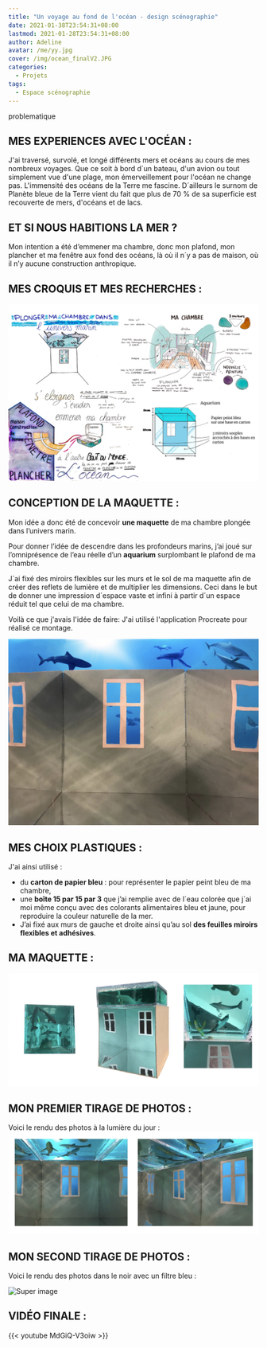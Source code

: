 ```yaml
---
title: "Un voyage au fond de l'océan - design scénographie"
date: 2021-01-38T23:54:31+08:00
lastmod: 2021-01-28T23:54:31+08:00
author: Adeline
avatar: /me/yy.jpg
cover: /img/ocean_finalV2.JPG
categories:
  - Projets
tags:
  - Espace scénographie
---
```


problematique

<!--more-->

## MES EXPERIENCES AVEC L'OCÉAN :
J'ai traversé, survolé, et longé différents mers et océans au cours de mes nombreux voyages. Que ce soit à bord d´un bateau, d'un avion ou tout simplement vue d'une plage, mon émerveillement pour l'océan ne change pas. L'immensité des océans de la Terre me fascine. D´ailleurs le surnom de Planète bleue de la Terre vient du fait que plus de 70 % de sa superficie est recouverte de mers, d'océans et de lacs. 
 
 
##  ET SI NOUS HABITIONS LA MER ? 

Mon intention a été d’emmener ma chambre, donc mon plafond, mon plancher et ma fenêtre aux fond des océans, là où il n´y a pas de maison, où il n’y aucune construction anthropique. 


## MES CROQUIS ET MES RECHERCHES :
![Super image](/img/planche_ocean_montage.PNG)

## CONCEPTION DE LA MAQUETTE :
Mon idée a donc été de concevoir **une maquette** de ma chambre plongée dans l’univers marin.

Pour donner l’idée de descendre dans les profondeurs marins, j’ai joué sur l’omniprésence de l’eau réelle d’un **aquarium** surplombant le plafond de ma chambre. 

J´ai fixé des miroirs flexibles sur les murs et le sol de ma maquette afin de créer des reflets de lumière et de multiplier les dimensions. Ceci dans le but de donner une impression d´espace vaste et infini à partir d´un espace réduit tel que celui de ma chambre.

Voilà ce que j'avais l'idée de faire:
J'ai utilisé l'application Procreate pour réalisé ce montage.

![Super image](/img/ocean_final.jpg)

## MES CHOIX PLASTIQUES :
J'ai ainsi utilisé : 
- du **carton de papier bleu** : pour représenter le papier peint bleu de ma chambre,
- une **boîte 15 par 15 par 3** que j’ai remplie avec de l´eau colorée que j´ai moi même conçu avec des colorants alimentaires bleu et jaune, pour reproduire la couleur naturelle de la mer.
- J’ai fixé aux murs de gauche et droite ainsi qu’au sol **des feuilles miroirs flexibles et adhésives**. 

## MA MAQUETTE :

![Super image](/img/vue_exterieur_ocean.jpg)


## MON PREMIER TIRAGE DE PHOTOS :

Voici le rendu des photos à la lumière du jour :
![Super image](/img/premier_shoot.jpg)

## MON SECOND TIRAGE DE PHOTOS :

Voici le rendu des photos dans le noir avec un filtre bleu :


![Super image](/img/deuxième_shoot_ocean.PNG)

## VIDÉO FINALE :

{{< youtube MdGiQ-V3oiw >}}


